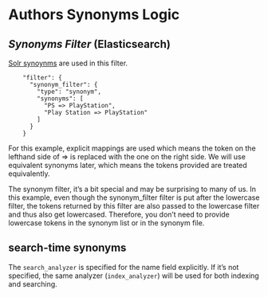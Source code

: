 # Authors Synonyms Logic
## _Synonyms Filter_ (Elasticsearch)

[Solr synoynms](https://www.elastic.co/guide/en/elasticsearch/reference/current/analysis-synonym-tokenfilter.html#_solr_synonyms) are used in this filter.

        "filter": {
          "synonym_filter": {
            "type": "synonym",
            "synonyms": [
              "PS => PlayStation",
              "Play Station => PlayStation"
            ]
          }
        }

For this example, explicit mappings are used which means the token on the lefthand side of => is replaced with the one on the right side. We will use equivalent synonyms later, which means the tokens provided are treated equivalently.

The synonym filter, it’s a bit special and may be surprising to many of us. In this example, even though the synonym_filter filter is put after the lowercase filter, the tokens returned by this filter are also passed to the lowercase filter and thus also get lowercased. Therefore, you don’t need to provide lowercase tokens in the synonym list or in the synonym file.

## search-time synonyms

The `search_analyzer` is specified for the name field explicitly. If it’s not specified, the same analyzer (`index_analyzer`) will be used for both indexing and searching.